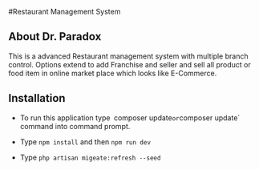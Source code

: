 #Restaurant Management System

About   Dr. Paradox
-

This is a advanced Restaurant management system with multiple branch control. Options extend to add
Franchise and seller and sell all product or food item in online market place which looks like 
E-Commerce.

Installation
-
* To run this application type`
`composer update` or `composer update` command into command prompt.

* Type `npm install` and then `npm run dev`
* Type `php artisan migeate:refresh --seed`
